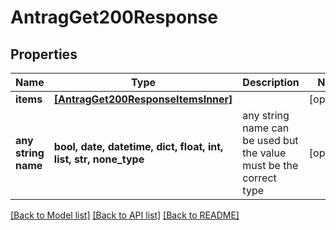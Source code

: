 # AntragGet200Response


## Properties
Name | Type | Description | Notes
------------ | ------------- | ------------- | -------------
**items** | [**[AntragGet200ResponseItemsInner]**](AntragGet200ResponseItemsInner.md) |  | [optional] 
**any string name** | **bool, date, datetime, dict, float, int, list, str, none_type** | any string name can be used but the value must be the correct type | [optional]

[[Back to Model list]](../README.md#documentation-for-models) [[Back to API list]](../README.md#documentation-for-api-endpoints) [[Back to README]](../README.md)


